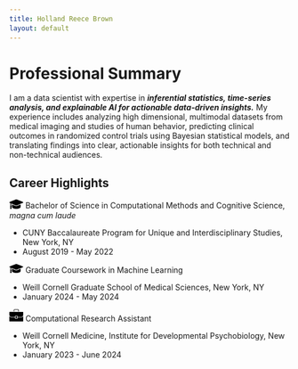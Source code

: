 ```yaml
---
title: Holland Reece Brown
layout: default
---
```


# Professional Summary
I am a data scientist with expertise in **_inferential statistics, time-series analysis, and explainable AI for actionable data-driven insights._** My experience includes analyzing high dimensional, multimodal datasets from medical imaging and studies of human behavior, predicting clinical outcomes in randomized control trials using Bayesian statistical models, and translating findings into clear, actionable insights for both technical and non-technical audiences.

## Career Highlights
<img src="images/grad-cap.png" alt="School" width="25"> Bachelor of Science in Computational Methods and Cognitive Science, *_magna cum laude_*
- CUNY Baccalaureate Program for Unique and Interdisciplinary Studies, New York, NY
- August 2019 - May 2022

<img src="images/grad-cap.png" alt="School" width="25"> Graduate Coursework in Machine Learning
- Weill Cornell Graduate School of Medical Sciences, New York, NY
- January 2024 - May 2024

<img src="images/briefcase.jpg" alt="Work" width="25"> Computational Research Assistant
- Weill Cornell Medicine, Institute for Developmental Psychobiology, New York, NY
- January 2023 - June 2024
